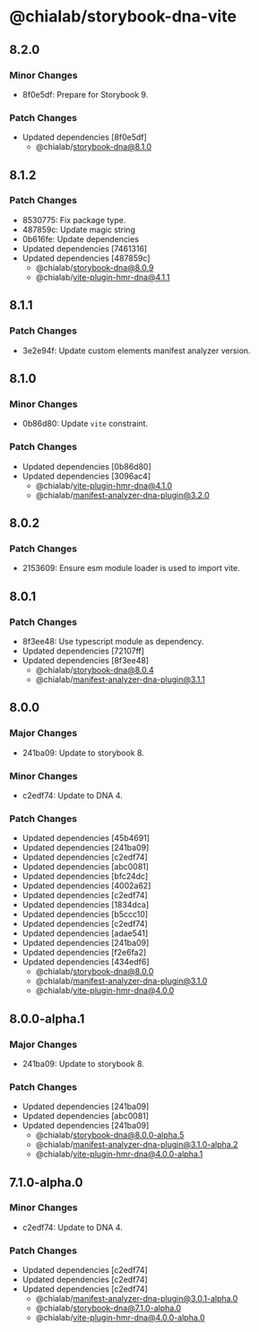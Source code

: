 # @chialab/storybook-dna-vite

## 8.2.0

### Minor Changes

- 8f0e5df: Prepare for Storybook 9.

### Patch Changes

- Updated dependencies [8f0e5df]
  - @chialab/storybook-dna@8.1.0

## 8.1.2

### Patch Changes

- 8530775: Fix package type.
- 487859c: Update magic string
- 0b616fe: Update dependencies
- Updated dependencies [7461316]
- Updated dependencies [487859c]
  - @chialab/storybook-dna@8.0.9
  - @chialab/vite-plugin-hmr-dna@4.1.1

## 8.1.1

### Patch Changes

- 3e2e94f: Update custom elements manifest analyzer version.

## 8.1.0

### Minor Changes

- 0b86d80: Update `vite` constraint.

### Patch Changes

- Updated dependencies [0b86d80]
- Updated dependencies [3096ac4]
  - @chialab/vite-plugin-hmr-dna@4.1.0
  - @chialab/manifest-analyzer-dna-plugin@3.2.0

## 8.0.2

### Patch Changes

- 2153609: Ensure esm module loader is used to import vite.

## 8.0.1

### Patch Changes

- 8f3ee48: Use typescript module as dependency.
- Updated dependencies [72107ff]
- Updated dependencies [8f3ee48]
  - @chialab/storybook-dna@8.0.4
  - @chialab/manifest-analyzer-dna-plugin@3.1.1

## 8.0.0

### Major Changes

- 241ba09: Update to storybook 8.

### Minor Changes

- c2edf74: Update to DNA 4.

### Patch Changes

- Updated dependencies [45b4691]
- Updated dependencies [241ba09]
- Updated dependencies [c2edf74]
- Updated dependencies [abc0081]
- Updated dependencies [bfc24dc]
- Updated dependencies [4002a62]
- Updated dependencies [c2edf74]
- Updated dependencies [1834dca]
- Updated dependencies [b5ccc10]
- Updated dependencies [c2edf74]
- Updated dependencies [adae541]
- Updated dependencies [241ba09]
- Updated dependencies [f2e6fa2]
- Updated dependencies [434edf6]
  - @chialab/storybook-dna@8.0.0
  - @chialab/manifest-analyzer-dna-plugin@3.1.0
  - @chialab/vite-plugin-hmr-dna@4.0.0

## 8.0.0-alpha.1

### Major Changes

- 241ba09: Update to storybook 8.

### Patch Changes

- Updated dependencies [241ba09]
- Updated dependencies [abc0081]
- Updated dependencies [241ba09]
  - @chialab/storybook-dna@8.0.0-alpha.5
  - @chialab/manifest-analyzer-dna-plugin@3.1.0-alpha.2
  - @chialab/vite-plugin-hmr-dna@4.0.0-alpha.1

## 7.1.0-alpha.0

### Minor Changes

- c2edf74: Update to DNA 4.

### Patch Changes

- Updated dependencies [c2edf74]
- Updated dependencies [c2edf74]
- Updated dependencies [c2edf74]
  - @chialab/manifest-analyzer-dna-plugin@3.0.1-alpha.0
  - @chialab/storybook-dna@7.1.0-alpha.0
  - @chialab/vite-plugin-hmr-dna@4.0.0-alpha.0
